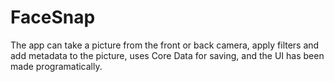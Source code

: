 # FaceSnap

The app can take a picture from the front or back camera, apply filters and add metadata to the picture, uses Core Data for saving, and the UI has been made programatically.
